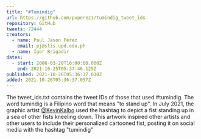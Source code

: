 ```yaml
---
title: "#Tumindig"
url: https://github.com/pvperez1/tumindig_tweet_ids
repository: GitHub
tweets: 72444
creators:
  - name: Paul Jason Perez
    email: pj@slis.upd.edu.ph
  - name: Igor Brigadir
dates:
  - start: 2006-03-20T16:00:00.000Z
    end: 2021-10-25T05:37:46.125Z
published: 2021-10-26T05:36:37.030Z
added: 2021-10-26T05:36:37.057Z
---
```

The tweet_ids.txt contains the tweet IDs of those that used #tumindig. The word tumindig is a Filipino word that means "to stand up". In July 2021, the graphic artist [@KevinKalbo](https://twitter.com/KevinKalbo) used the hashtag to depict a fist standing up in a sea of other fists kneeling down. This artwork inspired other artists and other users to include their personalized cartooned fist, posting it on social media with the hashtag "tumindig"
